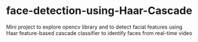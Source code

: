 # face-detection-using-Haar-Cascade
Mini  project to explore opencv library and to detect facial features using Haar feature-based cascade classifier to identify faces from real-time video
